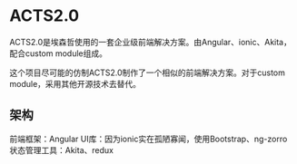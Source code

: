 # ACTS2.0

ACTS2.0是埃森哲使用的一套企业级前端解决方案。由Angular、ionic、Akita，配合custom module组成。

这个项目尽可能的仿制ACTS2.0制作了一个相似的前端解决方案。对于custom module，采用其他开源技术去替代。

## 架构
前端框架：Angular
UI库：因为ionic实在孤陋寡闻，使用Bootstrap、ng-zorro
状态管理工具：Akita、redux



